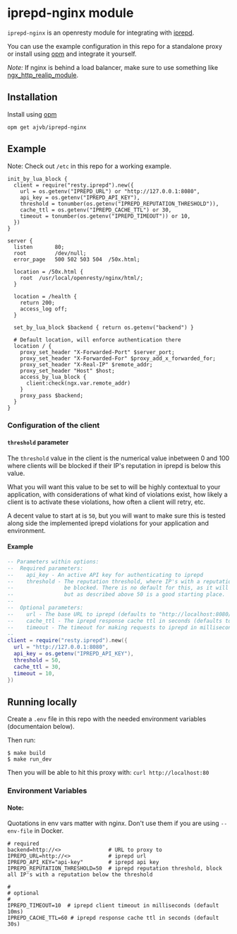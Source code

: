 # iprepd-nginx module

`iprepd-nginx` is an openresty module for integrating with [iprepd](https://github.com/mozilla-services/iprepd).

You can use the example configuration in this repo for a standalone proxy or install using [opm](https://github.com/openresty/opm)
and integrate it yourself.

*Note:* If nginx is behind a load balancer, make sure to use something like
[ngx_http_realip_module](https://nginx.org/en/docs/http/ngx_http_realip_module.html).


## Installation

Install using [opm](https://github.com/openresty/opm)

```
opm get ajvb/iprepd-nginx
```

## Example

Note: Check out `/etc` in this repo for a working example.

```
init_by_lua_block {
  client = require("resty.iprepd").new({
    url = os.getenv("IPREPD_URL") or "http://127.0.0.1:8080",
    api_key = os.getenv("IPREPD_API_KEY"),
    threshold = tonumber(os.getenv("IPREPD_REPUTATION_THRESHOLD")),
    cache_ttl = os.getenv("IPREPD_CACHE_TTL") or 30,
    timeout = tonumber(os.getenv("IPREPD_TIMEOUT")) or 10,
  })
}

server {
  listen       80;
  root         /dev/null;
  error_page   500 502 503 504  /50x.html;

  location = /50x.html {
    root  /usr/local/openresty/nginx/html/;
  }

  location = /health {
    return 200;
    access_log off;
  }

  set_by_lua_block $backend { return os.getenv("backend") }

  # Default location, will enforce authentication there
  location / {
    proxy_set_header "X-Forwarded-Port" $server_port;
    proxy_set_header "X-Forwarded-For" $proxy_add_x_forwarded_for;
    proxy_set_header "X-Real-IP" $remote_addr;
    proxy_set_header "Host" $host;
    access_by_lua_block {
      client:check(ngx.var.remote_addr)
    }
    proxy_pass $backend;
  }
}
```

### Configuration of the client

#### `threshold` parameter

The `threshold` value in the client is the numerical value inbetween 0 and 100 where clients will be blocked if their
IP's reputation in iprepd is below this value.

What you will want this value to be set to will be highly contextual to your application, with considerations of what
kind of violations exist, how likely a client is to activate these violations, how often a client will retry, etc.

A decent value to start at is `50`, but you will want to make sure this is tested along side the implemented iprepd
violations for your application and environment.

#### Example

```lua
-- Parameters within options:
--  Required parameters:
--    api_key - An active API key for authenticating to iprepd
--    threshold - The reputation threshold, where IP's with a reputation below this number will
--                be blocked. There is no default for this, as it will be application specific,
--                but as described above 50 is a good starting place.
--
--  Optional parameters:
--    url - The base URL to iprepd (defaults to "http://localhost:8080/")
--    cache_ttl - The iprepd response cache ttl in seconds (defaults to 30)
--    timeout - The timeout for making requests to iprepd in milliseconds (defaults to 10)
--
client = require("resty.iprepd").new({
  url = "http://127.0.0.1:8080",
  api_key = os.getenv("IPREPD_API_KEY"),
  threshold = 50,
  cache_ttl = 30,
  timeout = 10,
})
```

## Running locally

Create a `.env` file in this repo with the needed environment variables (documentaion below).

Then run:
```
$ make build
$ make run_dev
```

Then you will be able to hit this proxy with: `curl http://localhost:80`

### Environment Variables

#### Note:

Quotations in env vars matter with nginx. Don't use them if you are using `--env-file` in Docker.

```
# required
backend=http://<>               # URL to proxy to
IPREPD_URL=http://<>            # iprepd url
IPREPD_API_KEY="api-key"        # iprepd api key
IPREPD_REPUTATION_THRESHOLD=50  # iprepd reputation threshold, block all IP's with a reputation below the threshold

#
# optional
#
IPREPD_TIMEOUT=10  # iprepd client timeout in milliseconds (default 10ms)
IPREPD_CACHE_TTL=60 # iprepd response cache ttl in seconds (default 30s)
```
